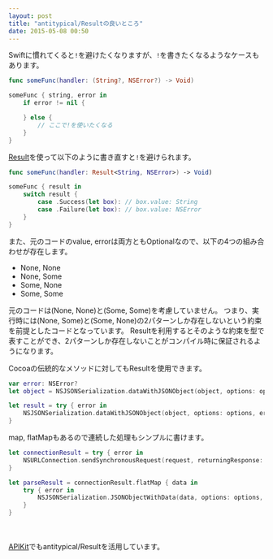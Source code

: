 ```yaml
---
layout: post
title: "antitypical/Resultの良いところ"
date: 2015-05-08 00:50
---
```


Swiftに慣れてくると`!`を避けたくなりますが、`!`を書きたくなるようなケースもあります。

```swift
func someFunc(handler: (String?, NSError?) -> Void)
```

```swift
someFunc { string, error in
    if error != nil {

    } else {
        // ここで!を使いたくなる
    }
}
```

[Result](https://github.com/antitypical/Result)を使って以下のように書き直すと`!`を避けられます。

```swift
func someFunc(handler: Result<String, NSError>) -> Void)
```

```swift
someFunc { result in
    switch result {
        case .Success(let box): // box.value: String
        case .Failure(let box): // box.value: NSError
    }
}
```

また、元のコードのvalue, errorは両方ともOptionalなので、以下の4つの組み合わせが存在します。

- None, None
- None, Some
- Some, None
- Some, Some

元のコードは(None, None)と(Some, Some)を考慮していません。
つまり、実行時には(None, Some)と(Some, None)の2パターンしか存在しないという約束を前提としたコードとなっています。
Resultを利用するとそのような約束を型で表すことができ、2パターンしか存在しないことがコンパイル時に保証されるようになります。

Cocoaの伝統的なメソッドに対してもResultを使用できます。

```swift
var error: NSError?
let object = NSJSONSerialization.dataWithJSONObject(object, options: options, error: &error)
```

```swift
let result = try { error in
    NSJSONSerialization.dataWithJSONObject(object, options: options, error: error)
}
```

map, flatMapもあるので連続した処理もシンプルに書けます。

```swift
let connectionResult = try { error in
    NSURLConnection.sendSynchronousRequest(request, returningResponse: response, error: error)
}

let parseResult = connectionResult.flatMap { data in
    try { error in
        NSJSONSerialization.JSONObjectWithData(data, options: options, error: error)
    }
}
```

　

[APIKit](https://github.com/ishkawa/APIKit)でもantitypical/Resultを活用しています。
